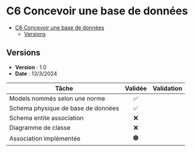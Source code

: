 # C6 Concevoir une base de données

- [C6 Concevoir une base de données](#c6-concevoir-une-base-de-données)
  - [Versions](#versions)

## Versions

- **Version** : 1.0
- **Date** : 13/3/2024

| Tâche                                       | Validée    | Validation                         |
|---------------------------------------------|:----------:|------------------------------------|
| Models nommés selon une norme               |     ✅     |                                    |
| Schema physique de base de données          |     ✅     |                                    |
| Schema entite association                   |     ❌     |                                    |
| Diagramme de classe                         |     ❌     |                                    |
| Association implémentée                     |     🟠     |                                    |

